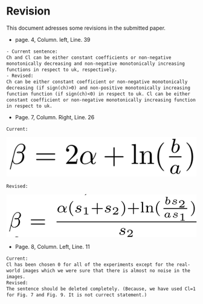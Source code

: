 # Revision
This document adresses some revisions in the submitted paper.
- page. 4, Column. left, Line. 39
```
- Current sentence:
Ch and Cl can be either constant coefficients or non-negative monotonically decreasing and non-negative monotonically increasing functions in respect to uk, respectively.
- Revised:
Ch can be either constant coefficient or non-negative monotonically decreasing (if sign(ch)>0) and non-positive monotonically increasing function function (if sign(ch)<0) in respect to uk. Cl can be either constant coefficient or non-negative monotonically increasing function in respect to uk.
```
- Page. 7, Column. Right, Line. 26
```
Current:
```
![1](https://github.com/onionhub/TIP/blob/Drafts/Currentbeta.JPG)
```
Revised:
```
![2](https://github.com/onionhub/TIP/blob/Drafts/Revisedbeta.JPG)
- Page. 8, Column. Left, Line. 11
```
Current:
Cl has been chosen 0 for all of the experiments except for the real-world images which we were sure that there is almost no noise in the images.
Revised:
The sentence should be deleted completely. (Because, we have used Cl=1 for Fig. 7 and Fig. 9. It is not currect statement.)
```
